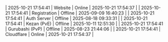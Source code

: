 | 2025-10-21 17:54:41 | Website | Online | 2025-10-21 17:54:37 |
| 2025-10-21 17:54:41 | Registration | Offline | 2025-09-09 16:40:23 |
| 2025-10-21 17:54:41 | Auth Server | Offline | 2025-08-18 09:33:31 |
| 2025-10-21 17:54:41 | Kezan (PvE) | Offline | 2025-10-11 12:51:30 |
| 2025-10-21 17:54:41 | Gurubashi (PvP) | Offline | 2025-08-23 21:44:06 |
| 2025-10-21 17:54:41 | Cloudflare | Online | 2025-10-21 17:54:37 |

